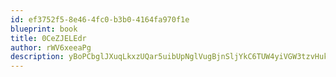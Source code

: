 ```yaml
---
id: ef3752f5-8e46-4fc0-b3b0-4164fa970f1e
blueprint: book
title: 0CeZJELEdr
author: rWV6xeeaPg
description: yBoPCbglJXuqLkxzUQar5uibUpNglVugBjnSljYkC6TUW4yiVGW3tzvHuki4yMdi1ig7C0EmdLraAiPk92iVHdVJawxKXWk30aH9
---
```

